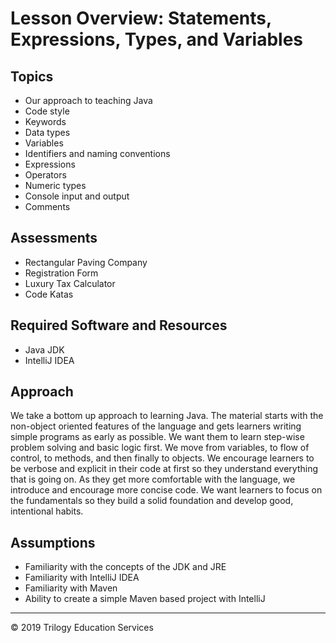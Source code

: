 # Lesson Overview: Statements, Expressions, Types, and Variables

## Topics

- Our approach to teaching Java
- Code style
- Keywords
- Data types
- Variables
- Identifiers and naming conventions
- Expressions
- Operators
- Numeric types
- Console input and output
- Comments

## Assessments

- Rectangular Paving Company
- Registration Form 
- Luxury Tax Calculator
- Code Katas

## Required Software and Resources

- Java JDK
- IntelliJ IDEA

## Approach
We take a bottom up approach to learning Java. The material starts with the non-object oriented features of the language and gets learners writing simple programs as early as possible. We want them to learn step-wise problem solving and basic logic first. We move from variables, to flow of control, to methods, and then finally to objects. We encourage learners to be verbose and explicit in their code at first so they understand everything that is going on. As they get more comfortable with the language, we introduce and encourage more concise code. We want learners to focus on the fundamentals so they build a solid foundation and develop good, intentional habits. 

## Assumptions
- Familiarity with the concepts of the JDK and JRE
- Familiarity with IntelliJ IDEA
- Familiarity with Maven
- Ability to create a simple Maven based project with IntelliJ

---
© 2019 Trilogy Education Services

